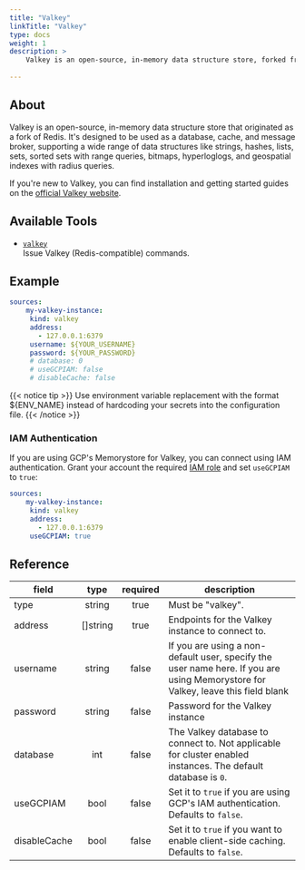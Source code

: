 ```yaml
---
title: "Valkey"
linkTitle: "Valkey"
type: docs
weight: 1
description: >
    Valkey is an open-source, in-memory data structure store, forked from Redis.
    
---
```


## About

Valkey is an open-source, in-memory data structure store that originated as a
fork of Redis. It's designed to be used as a database, cache, and message
broker, supporting a wide range of data structures like strings, hashes, lists,
sets, sorted sets with range queries, bitmaps, hyperloglogs, and geospatial
indexes with radius queries.

If you're new to Valkey, you can find installation and getting started guides on
the [official Valkey website](https://valkey.io/topics/quickstart/).

## Available Tools

- [`valkey`](../tools/valkey/valkey.md)  
  Issue Valkey (Redis-compatible) commands.

## Example

```yaml
sources:
    my-valkey-instance:
     kind: valkey
     address:
       - 127.0.0.1:6379
     username: ${YOUR_USERNAME}
     password: ${YOUR_PASSWORD}
     # database: 0
     # useGCPIAM: false
     # disableCache: false
```

{{< notice tip >}}
Use environment variable replacement with the format ${ENV_NAME}
instead of hardcoding your secrets into the configuration file.
{{< /notice >}}

### IAM Authentication

If you are using GCP's Memorystore for Valkey, you can connect using IAM
authentication. Grant your account the required [IAM role][iam] and set
`useGCPIAM` to `true`:

```yaml
sources:
    my-valkey-instance:
     kind: valkey
     address:
       - 127.0.0.1:6379
     useGCPIAM: true
```

[iam]: https://cloud.google.com/memorystore/docs/valkey/about-iam-auth

## Reference

| **field**    | **type** | **required** | **description**                                                                                                                  |
|--------------|:--------:|:------------:|----------------------------------------------------------------------------------------------------------------------------------|
| type         |  string  |     true     | Must be "valkey".                                                                                                                |
| address      | []string |     true     | Endpoints for the Valkey instance to connect to.                                                                                 |
| username     |  string  |    false     | If you are using a non-default user, specify the user name here. If you are using Memorystore for Valkey, leave this field blank |
| password     |  string  |    false     | Password for the Valkey instance                                                                                                 |
| database     |   int    |    false     | The Valkey database to connect to. Not applicable for cluster enabled instances. The default database is `0`.                    |
| useGCPIAM    |   bool   |    false     | Set it to `true` if you are using GCP's IAM authentication. Defaults to `false`.                                                 |
| disableCache |   bool   |    false     | Set it to `true` if you want to enable client-side caching. Defaults to `false`.                                                 |

